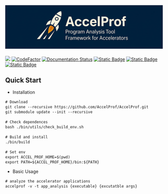 [![](./assets/banner.jpg)](https://github.com/AccelProf)
------------------------------------------------------------
[![](https://img.shields.io/badge/license-MIT-green?logo=github)](https://github.com/AccelProf/AccelProf/blob/main/LICENSE)
[![CodeFactor](https://www.codefactor.io/repository/github/accelprof/accelprof/badge?s=22e13e1fdcf3545856eaa81211ffe11221babe01)](https://www.codefactor.io/repository/github/accelprof/accelprof)
[![Documentation Status](https://readthedocs.org/projects/accelprofdocs/badge/?version=latest)](https://accelprofdocs.readthedocs.io/en/latest/)
[![Static Badge](https://img.shields.io/badge/build-passing-brightgreen?logo=Linux&label=Linux)](https://github.com/AccelProf/AccelProf)
[![Static Badge](https://img.shields.io/badge/build-passing-brightgreen?logo=NVIDIA&label=NVIDIA)](https://github.com/AccelProf/AccelProf)
[![Static Badge](https://img.shields.io/badge/build-passing-brightgreen?logo=AMD&label=AMD)](https://github.com/AccelProf/AccelProf)





## Quick Start

* Installation

```shell
# Download
git clone --recursive https://github.com/AccelProf/AccelProf.git
git submodule update --init --recursive

# Check dependences
bash ./bin/utils/check_build_env.sh

# Build and install
./bin/build

# Set env
export ACCEL_PROF_HOME=$(pwd)
export PATH=${ACCEL_PROF_HOME}/bin:${PATH}
```

* Basic Usage

```shell
# analyze the accelerator applications
accelprof -v -t app_analysis {executable} {excutatble args}
```
